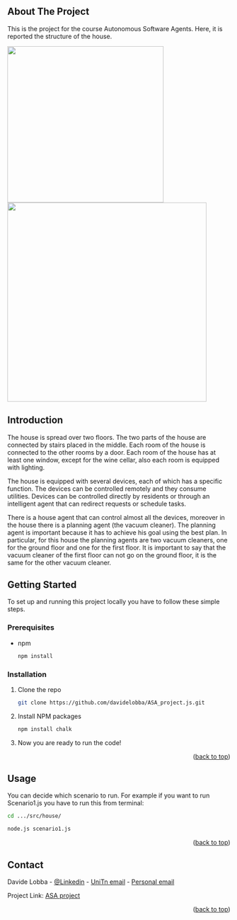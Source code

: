 <!-- ABOUT THE PROJECT -->
## About The Project

This is the project for the course Autonomous Software Agents.
Here, it is reported the structure of the house.

<p float="left">
  <img src="https://github.com/davidelobba/ASA_Project.js/blob/master/Page1_1.jpg" width="353" />
  <img src="https://github.com/davidelobba/ASA_Project.js/blob/master/Page2_1.jpg" width="450" /> 
</p>

<!-- INTRODUCTION -->
## Introduction

The house is spread over two floors. The two parts of the house are connected by stairs placed in the middle. Each room of the house is connected to the other rooms by a door. Each room of the house has at least one window, except for the wine cellar, also each room is equipped with lighting.

The house is equipped with several devices, each of which has a specific function. The devices can be controlled remotely and they consume utilities. Devices can be controlled directly by residents or through an intelligent agent that can redirect requests or schedule tasks.

There is a house agent that can control almost all the devices, moreover in the house there is a planning agent (the vacuum cleaner). The planning agent is important because it has to achieve his goal using the best plan. In particular, for this house the planning agents are two vacuum cleaners, one for the ground floor and one for the first floor. It is important to say that the vacuum cleaner of the first floor can not go on the ground floor, it is the same for the other vacuum cleaner.

<!-- GETTING STARTED -->
## Getting Started


To set up and running this project locally you have to follow these simple steps.

### Prerequisites

* npm
  ```sh
  npm install
  ```

### Installation

1. Clone the repo
   ```sh
   git clone https://github.com/davidelobba/ASA_project.js.git
   ```
2. Install NPM packages
   ```sh
   npm install chalk
   ```
3. Now you are ready to run the code!

<p align="right">(<a href="#top">back to top</a>)</p>



<!-- USAGE EXAMPLES -->
## Usage

You can decide which scenario to run.
For example if you want to run Scenario1.js you have to run this from terminal:
```sh
cd .../src/house/
```
```sh
node.js scenario1.js
```

<p align="right">(<a href="#top">back to top</a>)</p>


<!-- CONTACT -->
## Contact

Davide Lobba - [@Linkedin](https://www.linkedin.com/in/davide-lobba-659739185) - [UniTn email](davide.lobba@studenti.unitn.it) - [Personal email](davidelobba99@gmail.com)

Project Link: [ASA project](https://github.com/davidelobba/ASA_project)

<p align="right">(<a href="#top">back to top</a>)</p>

